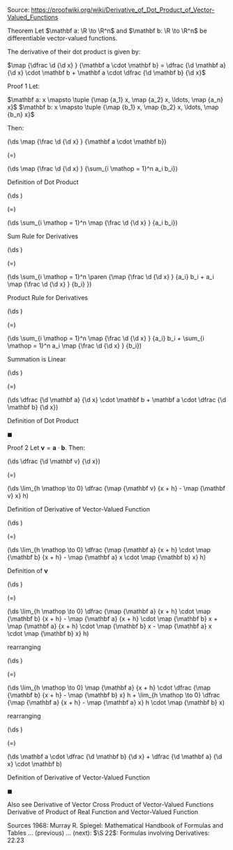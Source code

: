 # 

Source: https://proofwiki.org/wiki/Derivative_of_Dot_Product_of_Vector-Valued_Functions



Theorem
Let $\mathbf a: \R \to \R^n$ and $\mathbf b: \R \to \R^n$ be differentiable vector-valued functions.

The derivative of their dot product is given by:

$\map {\dfrac \d {\d x} } {\mathbf a \cdot \mathbf b} = \dfrac {\d \mathbf a} {\d x} \cdot \mathbf b + \mathbf a \cdot \dfrac {\d \mathbf b} {\d x}$


Proof 1
Let:

$\mathbf a: x \mapsto \tuple {\map {a_1} x, \map {a_2} x, \ldots, \map {a_n} x}$
$\mathbf b: x \mapsto \tuple {\map {b_1} x, \map {b_2} x, \ldots, \map {b_n} x}$

Then:














\(\ds \map {\frac \d {\d x} } {\mathbf a \cdot \mathbf b}\)

\(=\)







\(\ds \map {\frac \d {\d x} } {\sum_{i \mathop = 1}^n a_i b_i}\)





Definition of Dot Product














\(\ds \)

\(=\)







\(\ds \sum_{i \mathop = 1}^n \map {\frac \d {\d x} } {a_i b_i}\)





Sum Rule for Derivatives














\(\ds \)

\(=\)







\(\ds \sum_{i \mathop = 1}^n \paren {\map {\frac \d {\d x} } {a_i} b_i + a_i \map {\frac \d {\d x} } {b_i} }\)





Product Rule for Derivatives














\(\ds \)

\(=\)







\(\ds \sum_{i \mathop = 1}^n \map {\frac \d {\d x} } {a_i} b_i + \sum_{i \mathop = 1}^n a_i \map {\frac \d {\d x} } {b_i}\)





Summation is Linear














\(\ds \)

\(=\)







\(\ds \dfrac {\d \mathbf a} {\d x} \cdot \mathbf b + \mathbf a \cdot \dfrac {\d \mathbf b} {\d x}\)





Definition of Dot Product



$\blacksquare$


Proof 2
Let $\mathbf v = \mathbf a \cdot \mathbf b$.
Then:














\(\ds \dfrac {\d \mathbf v} {\d x}\)

\(=\)







\(\ds \lim_{h \mathop \to 0} \dfrac {\map {\mathbf v} {x + h} - \map {\mathbf v} x} h\)





Definition of Derivative of Vector-Valued Function














\(\ds \)

\(=\)







\(\ds \lim_{h \mathop \to 0} \dfrac {\map {\mathbf a} {x + h} \cdot \map {\mathbf b} {x + h} - \map {\mathbf a} x \cdot \map {\mathbf b} x} h\)





Definition of $\mathbf v$














\(\ds \)

\(=\)







\(\ds \lim_{h \mathop \to 0} \dfrac {\map {\mathbf a} {x + h} \cdot \map {\mathbf b} {x + h} - \map {\mathbf a} {x + h} \cdot \map {\mathbf b} x + \map {\mathbf a} {x + h} \cdot \map {\mathbf b} x - \map {\mathbf a} x \cdot \map {\mathbf b} x} h\)





rearranging














\(\ds \)

\(=\)







\(\ds \lim_{h \mathop \to 0} \map {\mathbf a} {x + h} \cdot \dfrac {\map {\mathbf b} {x + h} - \map {\mathbf b} x} h + \lim_{h \mathop \to 0} \dfrac {\map {\mathbf a} {x + h} - \map {\mathbf a} x} h \cdot \map {\mathbf b} x\)





rearranging














\(\ds \)

\(=\)







\(\ds \mathbf a \cdot \dfrac {\d \mathbf b} {\d x} + \dfrac {\d \mathbf a} {\d x} \cdot \mathbf b\)





Definition of Derivative of Vector-Valued Function



$\blacksquare$


Also see
Derivative of Vector Cross Product of Vector-Valued Functions
Derivative of Product of Real Function and Vector-Valued Function


Sources
1968: Murray R. Spiegel: Mathematical Handbook of Formulas and Tables ... (previous) ... (next): $\S 22$: Formulas involving Derivatives: $22.23$




